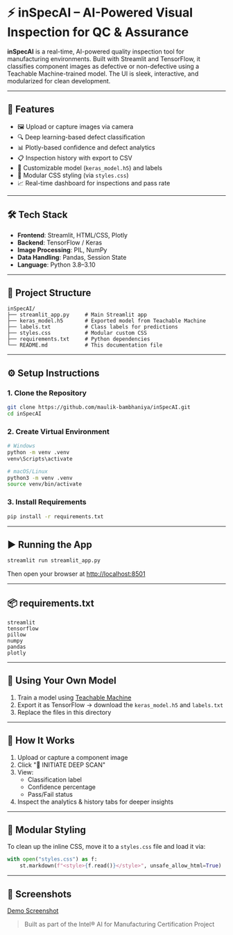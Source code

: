 
# ⚡ inSpecAI – AI-Powered Visual Inspection for QC & Assurance

**inSpecAI** is a real-time, AI-powered quality inspection tool for manufacturing environments. Built with Streamlit and TensorFlow, it classifies component images as defective or non-defective using a Teachable Machine-trained model. The UI is sleek, interactive, and modularized for clean development.

---

## 🚀 Features

- 🖼️ Upload or capture images via camera
- 🔍 Deep learning-based defect classification
- 📊 Plotly-based confidence and defect analytics
- 📋 Inspection history with export to CSV
- 🧠 Customizable model (`keras_model.h5`) and labels
- 🎨 Modular CSS styling (via `styles.css`)
- 📈 Real-time dashboard for inspections and pass rate

---

## 🛠 Tech Stack

- **Frontend**: Streamlit, HTML/CSS, Plotly
- **Backend**: TensorFlow / Keras
- **Image Processing**: PIL, NumPy
- **Data Handling**: Pandas, Session State
- **Language**: Python 3.8–3.10

---

## 📁 Project Structure

```
inSpecAI/
├── streamlit_app.py     # Main Streamlit app
├── keras_model.h5       # Exported model from Teachable Machine
├── labels.txt           # Class labels for predictions
├── styles.css           # Modular custom CSS
├── requirements.txt     # Python dependencies
└── README.md            # This documentation file
```

---

## ⚙️ Setup Instructions

### 1. Clone the Repository

```bash
git clone https://github.com/maulik-bambhaniya/inSpecAI.git
cd inSpecAI
```

### 2. Create Virtual Environment

```bash
# Windows
python -m venv .venv
venv\Scripts\activate

# macOS/Linux
python3 -m venv .venv
source venv/bin/activate
```

### 3. Install Requirements

```bash
pip install -r requirements.txt
```

---

## ▶️ Running the App

```bash
streamlit run streamlit_app.py
```

Then open your browser at [http://localhost:8501](http://localhost:8501)

---

## 📦 requirements.txt

```
streamlit
tensorflow
pillow
numpy
pandas
plotly
```

---

## 🧠 Using Your Own Model

1. Train a model using [Teachable Machine](https://teachablemachine.withgoogle.com/)
2. Export it as TensorFlow → download the `keras_model.h5` and `labels.txt`
3. Replace the files in this directory

---

## 🧪 How It Works

1. Upload or capture a component image
2. Click "🚀 INITIATE DEEP SCAN"
3. View:
   - Classification label
   - Confidence percentage
   - Pass/Fail status
4. Inspect the analytics & history tabs for deeper insights

---

## 💅 Modular Styling

To clean up the inline CSS, move it to a `styles.css` file and load it via:

```python
with open("styles.css") as f:
    st.markdown(f"<style>{f.read()}</style>", unsafe_allow_html=True)
```

---

## 📸 Screenshots

[Demo Screenshot](demo.png)



> Built as part of the Intel® AI for Manufacturing Certification Project
